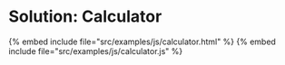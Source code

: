 # Solution: Calculator

{% embed include file="src/examples/js/calculator.html" %}
{% embed include file="src/examples/js/calculator.js" %}



